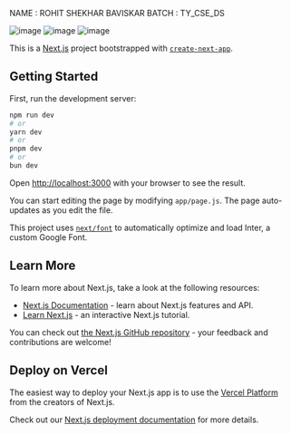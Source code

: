 NAME : ROHIT SHEKHAR BAVISKAR
BATCH : TY_CSE_DS



![image](https://github.com/Rohit7825/WI_frontend/assets/106382933/fcc4ad46-9720-4350-9400-dada40909bb0)
![image](https://github.com/Rohit7825/WI_frontend/assets/106382933/fc6e5a74-8e7b-45c7-9939-b593a95ec849)
![image](https://github.com/Rohit7825/WI_frontend/assets/106382933/6fe3e5fd-63b4-4f72-9b0e-cdcd6acf1cc4)

This is a [Next.js](https://nextjs.org/) project bootstrapped with [`create-next-app`](https://github.com/vercel/next.js/tree/canary/packages/create-next-app).

## Getting Started

First, run the development server:

```bash
npm run dev
# or
yarn dev
# or
pnpm dev
# or
bun dev
```

Open [http://localhost:3000](http://localhost:3000) with your browser to see the result.

You can start editing the page by modifying `app/page.js`. The page auto-updates as you edit the file.

This project uses [`next/font`](https://nextjs.org/docs/basic-features/font-optimization) to automatically optimize and load Inter, a custom Google Font.

## Learn More

To learn more about Next.js, take a look at the following resources:

- [Next.js Documentation](https://nextjs.org/docs) - learn about Next.js features and API.
- [Learn Next.js](https://nextjs.org/learn) - an interactive Next.js tutorial.

You can check out [the Next.js GitHub repository](https://github.com/vercel/next.js/) - your feedback and contributions are welcome!

## Deploy on Vercel

The easiest way to deploy your Next.js app is to use the [Vercel Platform](https://vercel.com/new?utm_medium=default-template&filter=next.js&utm_source=create-next-app&utm_campaign=create-next-app-readme) from the creators of Next.js.

Check out our [Next.js deployment documentation](https://nextjs.org/docs/deployment) for more details.
